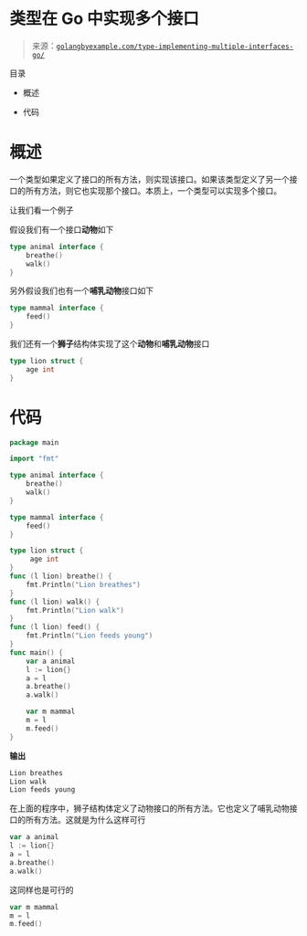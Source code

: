 <!--yml

分类：未分类

日期：2024-10-13 06:22:36

-->

# 类型在 Go 中实现多个接口

> 来源：[`golangbyexample.com/type-implementing-multiple-interfaces-go/`](https://golangbyexample.com/type-implementing-multiple-interfaces-go/)

目录

+   概述

+   代码

# 概述

一个类型如果定义了接口的所有方法，则实现该接口。如果该类型定义了另一个接口的所有方法，则它也实现那个接口。本质上，一个类型可以实现多个接口。

让我们看一个例子

假设我们有一个接口**动物**如下

```go
type animal interface {
    breathe()
    walk()
}
```

另外假设我们也有一个**哺乳动物**接口如下

```go
type mammal interface {
    feed()
}
```

我们还有一个**狮子**结构体实现了这个**动物**和**哺乳动物**接口

```go
type lion struct {
    age int
}
```

# **代码**

```go
package main

import "fmt"

type animal interface {
    breathe()
    walk()
}

type mammal interface {
    feed()
}

type lion struct {
     age int
}
func (l lion) breathe() {
    fmt.Println("Lion breathes")
}
func (l lion) walk() {
    fmt.Println("Lion walk")
}
func (l lion) feed() {
    fmt.Println("Lion feeds young")
}
func main() {
    var a animal
    l := lion{}
    a = l
    a.breathe()
    a.walk()

    var m mammal
    m = l
    m.feed()
}
```

**输出**

```go
Lion breathes
Lion walk
Lion feeds young
```

在上面的程序中，狮子结构体定义了动物接口的所有方法。它也定义了哺乳动物接口的所有方法。这就是为什么这样可行

```go
var a animal
l := lion{}
a = l
a.breathe()
a.walk()
```

这同样也是可行的

```go
var m mammal
m = l
m.feed()
```


